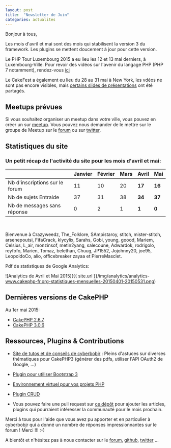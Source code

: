 ```yaml
---
layout: post
title:  "Newsletter de Juin"
categories: actualites
---
```


Bonjour à tous,

Les mois d'avril et mai sont des mois qui stabilisent la version 3 du framework.
Les plugins se mettent doucement à jour pour cette version.

Le PHP Tour Luxembourg 2015 a eu lieu les 12 et 13 mai derniers, à
Luxembourg-Ville.
Pour revoir des vidéos sur l'avenir du langage PHP (PHP 7 notamment), rendez-vous
[ici](https://www.youtube.com/playlist?list=PL9zDdgiGjkIc_1wnKTdU68dmVZ77ayPwW)

Le CakeFest a également eu lieu du 28 au 31 mai à New York, les vdéos ne sont
pas encore visibles, mais
[certains slides de présentations](http://fr.slideshare.net/josezap1/agile-database-access)
ont été partagés.

Meetups prévues
---------------

Si vous souhaitez organiser un meetup dans votre ville, vous pouvez en créer un
sur [meetup](http://www.meetup.com/CakePHP-France). Vous pouvez nous demander
de le mettre sur le groupe de Meetup sur le
[forum](forum.cakephp-fr.org/viewtopic.php?id=7291) ou sur
[twitter](https://twitter.com/cakephpfr).

Statistiques du site
--------------------

### Un petit récap de l'activité du site pour les mois d'avril et mai:


|                                 |Janvier | Février |   Mars   |  Avril |   Mai   |
|---------------------------------|--------|---------|----------|--------|---------|
|Nb d'inscriptions sur le forum   |   11   |   10    |    20    | **17** |  **16** |
|Nb de sujets Entraide            |   37   |   31    |    38    | **34** |  **37** |
|Nb de messages sans réponse      |   0    |   2     |    1     | **1**  |  **0**  |

<br>

Bienvenue à Crazyweedz, The_Folklore, SAmpistaroy, stitch, mister-stitch,
arsenepoutsi, FifaCrack, klycylix, Sarahs, Gobi, young, goood, Mariem, Celsius,
L_air, monzinsof, metin2yang, salecoune, Adwardok, rodrigolo, reyfofo, Marien,
Tomaz, belethan, Chuug, JP1552, Jojohnny20, joe95, LeopoldoCo, alio, officebreaker
zayaa et PierreMasclet.


Pdf de statistiques de Google Analytics:

![Analytics de Avril et Mai 2015]({{ site.url }}/img/analytics/analytics-www.cakephp-fr.org-statistiques-mensuelles-20150401-20150531.png)

Dernières versions de CakePHP
-----------------------------

Au 1er mai 2015:

- [CakePHP 2.6.7](https://github.com/cakephp/cakephp/releases/tag/2.6.7)
- [CakePHP 3.0.6](https://github.com/cakephp/cakephp/releases/tag/3.0.6)

Ressources, Plugins & Contributions
-----------------------------------

- [Site de tutos et de conseils de cyberbobjr](http://caketuts.key-conseil.fr/) : Pleins d'astuces sur diverses
  thématiques pour CakePHP3 (générer des pdfs, utiliser l'API OAuth2 de Google, ...)
- [Plugin pour utiliser Bootstrap 3](https://github.com/FriendsOfCake/bootstrap-ui)
- [Environnement virtuel pour vos projets PHP](https://github.com/alt3/cakebox)
- [Plugin CRUD](https://github.com/FriendsOfCake/crud)

- Vous pouvez faire une pull request sur [ce dépôt](https://github.com/cakephp-fr/cakephp-fr.github.io/blob/master/_drafts/2015-05-01-newsletter-mai-2015.md) pour ajouter les articles, plugins qui pourraient intéresser la communauté
pour le mois prochain.


Merci à tous pour l'aide que vous avez pu apporter et en particulier à
cyberbobjr qui a donné un nombre de réponses impressionnantes sur le forum !
Merci !!! :-)


A bientôt et n'hésitez pas à nous contacter sur le
[forum](http://forum.cakephp-fr.org), [github](https://github.com/cakephp-fr), [twitter](https://twitter.com/cakephpfr) ...
